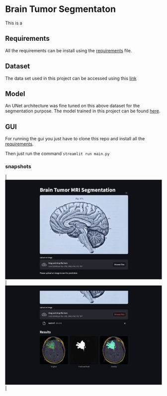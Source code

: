 # Brain Tumor Segmentaton 
This is a 

## Requirements 
All the requirements can be install using the [requirements](requirements.txt) file. 

## Dataset 
The data set used in this project can be accessed using this [link](https://www.kaggle.com/datasets/mateuszbuda/lgg-mri-segmentation)

## Model
An UNet architecture was fine tuned on this above dataset for the segmentation purpose. 
The  model trained in this project can be found [here](./saved_model/best-model.pth).

## GUI

For running the gui you just have to clone this repo and  install all the [requirements](requirements.txt).

Then just run the command ``` streamlit run main.py ```

### snapshots 

| ![Image 1](./screenshots/home.png) | ![Image 2](./screenshots/output.png) |




